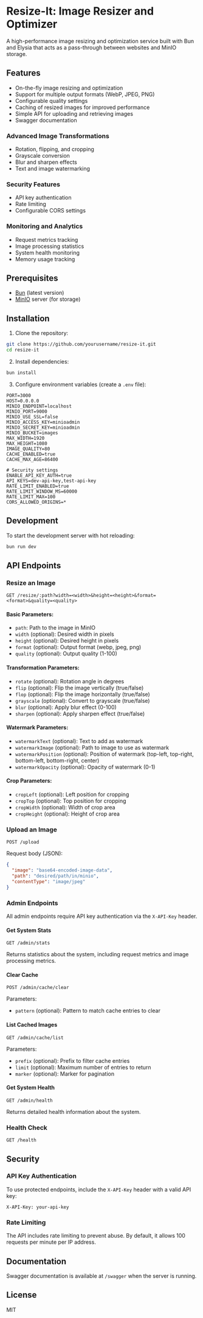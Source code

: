 # Resize-It: Image Resizer and Optimizer

A high-performance image resizing and optimization service built with Bun and Elysia that acts as a pass-through between websites and MinIO storage.

## Features

- On-the-fly image resizing and optimization
- Support for multiple output formats (WebP, JPEG, PNG)
- Configurable quality settings
- Caching of resized images for improved performance
- Simple API for uploading and retrieving images
- Swagger documentation

### Advanced Image Transformations

- Rotation, flipping, and cropping
- Grayscale conversion
- Blur and sharpen effects
- Text and image watermarking

### Security Features

- API key authentication
- Rate limiting
- Configurable CORS settings

### Monitoring and Analytics

- Request metrics tracking
- Image processing statistics
- System health monitoring
- Memory usage tracking

## Prerequisites

- [Bun](https://bun.sh/) (latest version)
- [MinIO](https://min.io/) server (for storage)

## Installation

1. Clone the repository:

```bash
git clone https://github.com/yourusername/resize-it.git
cd resize-it
```

2. Install dependencies:

```bash
bun install
```

3. Configure environment variables (create a `.env` file):

```
PORT=3000
HOST=0.0.0.0
MINIO_ENDPOINT=localhost
MINIO_PORT=9000
MINIO_USE_SSL=false
MINIO_ACCESS_KEY=minioadmin
MINIO_SECRET_KEY=minioadmin
MINIO_BUCKET=images
MAX_WIDTH=1920
MAX_HEIGHT=1080
IMAGE_QUALITY=80
CACHE_ENABLED=true
CACHE_MAX_AGE=86400

# Security settings
ENABLE_API_KEY_AUTH=true
API_KEYS=dev-api-key,test-api-key
RATE_LIMIT_ENABLED=true
RATE_LIMIT_WINDOW_MS=60000
RATE_LIMIT_MAX=100
CORS_ALLOWED_ORIGINS=*
```

## Development

To start the development server with hot reloading:

```bash
bun run dev
```

## API Endpoints

### Resize an Image

```
GET /resize/:path?width=<width>&height=<height>&format=<format>&quality=<quality>
```

#### Basic Parameters:

- `path`: Path to the image in MinIO
- `width` (optional): Desired width in pixels
- `height` (optional): Desired height in pixels
- `format` (optional): Output format (webp, jpeg, png)
- `quality` (optional): Output quality (1-100)

#### Transformation Parameters:

- `rotate` (optional): Rotation angle in degrees
- `flip` (optional): Flip the image vertically (true/false)
- `flop` (optional): Flip the image horizontally (true/false)
- `grayscale` (optional): Convert to grayscale (true/false)
- `blur` (optional): Apply blur effect (0-100)
- `sharpen` (optional): Apply sharpen effect (true/false)

#### Watermark Parameters:

- `watermarkText` (optional): Text to add as watermark
- `watermarkImage` (optional): Path to image to use as watermark
- `watermarkPosition` (optional): Position of watermark (top-left, top-right, bottom-left, bottom-right, center)
- `watermarkOpacity` (optional): Opacity of watermark (0-1)

#### Crop Parameters:

- `cropLeft` (optional): Left position for cropping
- `cropTop` (optional): Top position for cropping
- `cropWidth` (optional): Width of crop area
- `cropHeight` (optional): Height of crop area

### Upload an Image

```
POST /upload
```

Request body (JSON):

```json
{
  "image": "base64-encoded-image-data",
  "path": "desired/path/in/minio",
  "contentType": "image/jpeg"
}
```

### Admin Endpoints

All admin endpoints require API key authentication via the `X-API-Key` header.

#### Get System Stats

```
GET /admin/stats
```

Returns statistics about the system, including request metrics and image processing metrics.

#### Clear Cache

```
POST /admin/cache/clear
```

Parameters:

- `pattern` (optional): Pattern to match cache entries to clear

#### List Cached Images

```
GET /admin/cache/list
```

Parameters:

- `prefix` (optional): Prefix to filter cache entries
- `limit` (optional): Maximum number of entries to return
- `marker` (optional): Marker for pagination

#### Get System Health

```
GET /admin/health
```

Returns detailed health information about the system.

### Health Check

```
GET /health
```

## Security

### API Key Authentication

To use protected endpoints, include the `X-API-Key` header with a valid API key:

```
X-API-Key: your-api-key
```

### Rate Limiting

The API includes rate limiting to prevent abuse. By default, it allows 100 requests per minute per IP address.

## Documentation

Swagger documentation is available at `/swagger` when the server is running.

## License

MIT
